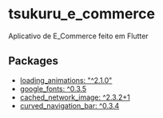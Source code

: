 # tsukuru_e_commerce

Aplicativo de E_Commerce feito em Flutter

## Packages

- [loading_animations: "^2.1.0"](https://pub.dev/packages/loading_animations)
- [google_fonts: ^0.3.5](https://pub.dev/packages/google_fonts)
- [cached_network_image: ^2.3.2+1](https://pub.dev/packages/cached_network_image)
- [curved_navigation_bar: ^0.3.4](https://pub.dev/packages/curved_navigation_bar)